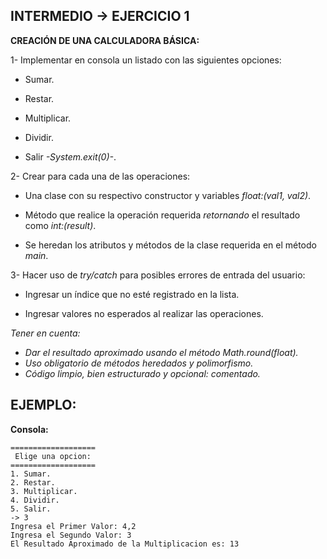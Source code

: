 <h2>INTERMEDIO -> EJERCICIO 1</h2>

**CREACIÓN DE UNA CALCULADORA BÁSICA:**

1- Implementar en consola un listado con las siguientes opciones:

* Sumar.

* Restar.

* Multiplicar.
 
* Dividir.

* Salir *-System.exit(0)-*.

2- Crear para cada una de las operaciones: 
* Una clase con su respectivo constructor y variables *float:(val1, val2)*.

* Método que realice la operación requerida *retornando* el resultado como *int:(result)*.

* Se heredan los atributos y métodos de la clase requerida en el método *main*.

3- Hacer uso de *try/catch* para posibles errores de entrada del usuario:

* Ingresar un índice que no esté registrado en la lista.

* Ingresar valores no esperados al realizar las operaciones.

*Tener en cuenta:*
* *Dar el resultado aproximado usando el método Math.round(float).*
* *Uso obligatorio de métodos heredados y polimorfismo.*
* *Código limpio, bien estructurado y opcional: comentado.*

<h2>EJEMPLO:</h2>

**Consola:**

```
===================
 Elige una opcion:
===================
1. Sumar.
2. Restar.
3. Multiplicar.
4. Dividir.
5. Salir.
-> 3
Ingresa el Primer Valor: 4,2
Ingresa el Segundo Valor: 3
El Resultado Aproximado de la Multiplicacion es: 13
```
